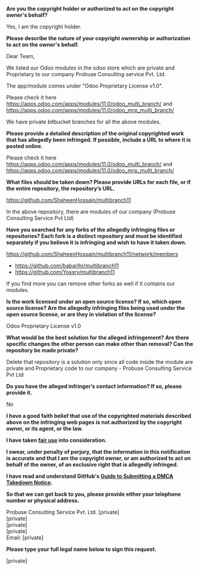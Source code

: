 **Are you the copyright holder or authorized to act on the copyright owner's behalf?**

Yes, I am the copyright holder.

**Please describe the nature of your copyright ownership or authorization to act on the owner's behalf.**

Dear Team,

We listed our Odoo modules in the odoo store which are private and Proprietary to our company Probuse Consulting service Pvt. Ltd.

The app/module comes under "Odoo Proprietary License v1.0".

Please check it here https://apps.odoo.com/apps/modules/11.0/odoo_multi_branch/ and https://apps.odoo.com/apps/modules/11.0/odoo_mrp_multi_branch/

We have private bitbucket branches for all the above modules.

**Please provide a detailed description of the original copyrighted work that has allegedly been infringed. If possible, include a URL to where it is posted online.**

Please check it here https://apps.odoo.com/apps/modules/11.0/odoo_multi_branch/ and https://apps.odoo.com/apps/modules/11.0/odoo_mrp_multi_branch/

**What files should be taken down? Please provide URLs for each file, or if the entire repository, the repository’s URL.**

https://github.com/ShaheenHossain/multibranch11

In the above repository, there are modules of our company (Probuse Consulting Service Pvt Ltd)

**Have you searched for any forks of the allegedly infringing files or repositories? Each fork is a distinct repository and must be identified separately if you believe it is infringing and wish to have it taken down.**

https://github.com/ShaheenHossain/multibranch11/network/members  
- https://github.com/babarlhr/multibranch11  
- https://github.com/Yossry/multibranch11

If you find more you can remove other forks as well if it contains our modules.

**Is the work licensed under an open source license? If so, which open source license? Are the allegedly infringing files being used under the open source license, or are they in violation of the license?**

Odoo Proprietary License v1.0

**What would be the best solution for the alleged infringement? Are there specific changes the other person can make other than removal? Can the repository be made private?**

Delete that repository is a solution only since all code inside the module are private and Proprietary code to our company - Probuse Consulting Service Pvt Ltd

**Do you have the alleged infringer’s contact information? If so, please provide it.**

No

**I have a good faith belief that use of the copyrighted materials described above on the infringing web pages is not authorized by the copyright owner, or its agent, or the law.**

**I have taken <a href="https://www.lumendatabase.org/topics/22">fair use</a> into consideration.**

**I swear, under penalty of perjury, that the information in this notification is accurate and that I am the copyright owner, or am authorized to act on behalf of the owner, of an exclusive right that is allegedly infringed.**

**I have read and understand GitHub's <a href="https://docs.github.com/articles/guide-to-submitting-a-dmca-takedown-notice/">Guide to Submitting a DMCA Takedown Notice</a>.**

**So that we can get back to you, please provide either your telephone number or physical address.**

Probuse Consulting Service Pvt. Ltd.
[private]  
[private]  
[private]  
[private]  
Email: [private]  

**Please type your full legal name below to sign this request.**

[private]  
